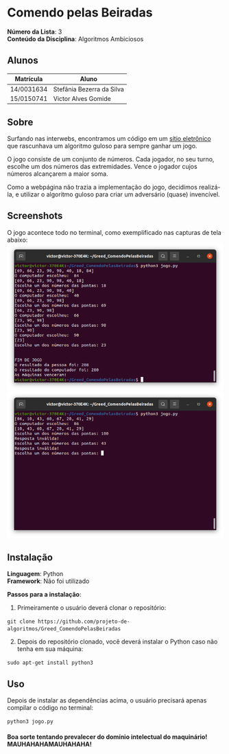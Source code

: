 # Comendo pelas Beiradas
**Número da Lista**: 3  
**Conteúdo da Disciplina**: Algoritmos Ambiciosos  

## Alunos
|  Matrícula  |            Aluno           |
|    --       |             --             |
| 14/0031634  |  Stefânia Bezerra da Silva |
| 15/0150741  |  Victor Alves Gomide       |

## Sobre 

Surfando nas interwebs, encontramos um código em um [sítio eletrônico](https://www.geeksforgeeks.org/coin-game-of-two-corners-greedy-approach/?ref=gcse) que rascunhava um algoritmo guloso para sempre ganhar um jogo.

O jogo consiste de um conjunto de números. Cada jogador, no seu turno, escolhe um dos números das extremidades. Vence o jogador cujos números alcançarem a maior soma.

Como a webpágina não trazia a implementação do jogo, decidimos realizá-la, e utilizar o algoritmo guloso para criar um adversário (quase) invencível.

## Screenshots

O jogo acontece todo no terminal, como exemplificado nas capturas de tela abaixo:  
![](ibagens/img1.png)  
![](ibagens/img2.png)

## Instalação 
**Linguagem**: Python<br>
**Framework**: Não foi utilizado<br>

**Passos para a instalação**:

1) Primeiramente o usuário deverá clonar o repositório:

`git clone https://github.com/projeto-de-algoritmos/Greed_ComendoPelasBeiradas`

2) Depois do repositório clonado, você deverá instalar o Python caso não tenha em sua máquina:

`sudo apt-get install python3`


## Uso 

Depois de instalar as dependências acima, o usuário precisará apenas compilar o código no terminal:

`python3 jogo.py`

#### Boa sorte tentando prevalecer do domínio intelectual do maquinário! MAUHAHAHAMAUHAHAHA!

